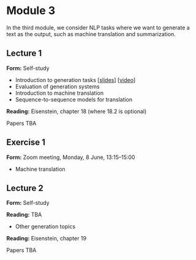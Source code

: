# Module 3

In the third module, we consider NLP tasks where we want to generate a text as the output, such as machine translation and summarization.


## Lecture 1

**Form:** Self-study

* Introduction to generation tasks [[slides](slides/slides-311.pdf)] [[video](https://youtu.be/rQgA09R8kSM)]
* Evaluation of generation systems
* Introduction to machine translation
* Sequence-to-sequence models for translation

**Reading:** Eisenstein, chapter 18 (where 18.2 is optional)

Papers TBA

## Exercise 1

**Form:** Zoom meeting, Monday, 8 June, 13:15–15:00

* Machine translation

## Lecture 2

**Form:** Self-study

**Reading:** TBA

* Other generation topics

**Reading:** Eisenstein, chapter 19

Papers TBA

